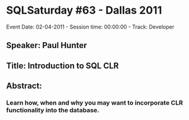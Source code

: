 # SQLSaturday #63 - Dallas 2011
Event Date: 02-04-2011 - Session time: 00:00:00 - Track: Developer
## Speaker: Paul Hunter
## Title: Introduction to SQL CLR
## Abstract:
### Learn how, when and why you may want to incorporate CLR functionality into the database.
